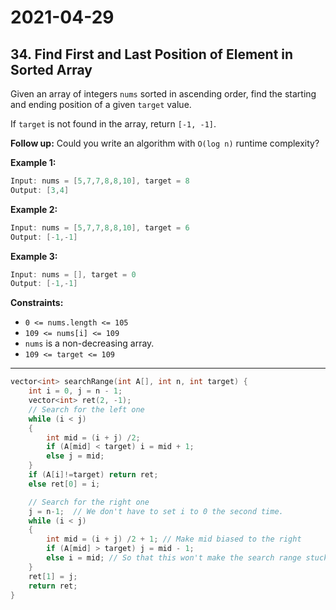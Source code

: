 # 2021-04-29

## 34. Find First and Last Position of Element in Sorted Array

Given an array of integers `nums` sorted in ascending order, find the starting and ending position of a given `target` value.

If `target` is not found in the array, return `[-1, -1]`.

**Follow up:** Could you write an algorithm with `O(log n)` runtime complexity?

**Example 1:**

```c
Input: nums = [5,7,7,8,8,10], target = 8
Output: [3,4]
```

**Example 2:**

```c
Input: nums = [5,7,7,8,8,10], target = 6
Output: [-1,-1]
```

**Example 3:**

```c
Input: nums = [], target = 0
Output: [-1,-1]
```

**Constraints:**

- `0 <= nums.length <= 105`
- `109 <= nums[i] <= 109`
- `nums` is a non-decreasing array.
- `109 <= target <= 109`

---

```c++
vector<int> searchRange(int A[], int n, int target) {
    int i = 0, j = n - 1;
    vector<int> ret(2, -1);
    // Search for the left one
    while (i < j)
    {
        int mid = (i + j) /2;
        if (A[mid] < target) i = mid + 1;
        else j = mid;
    }
    if (A[i]!=target) return ret;
    else ret[0] = i;

    // Search for the right one
    j = n-1;  // We don't have to set i to 0 the second time.
    while (i < j)
    {
        int mid = (i + j) /2 + 1; // Make mid biased to the right
        if (A[mid] > target) j = mid - 1;
        else i = mid; // So that this won't make the search range stuck.
    }
    ret[1] = j;
    return ret;
}
```
